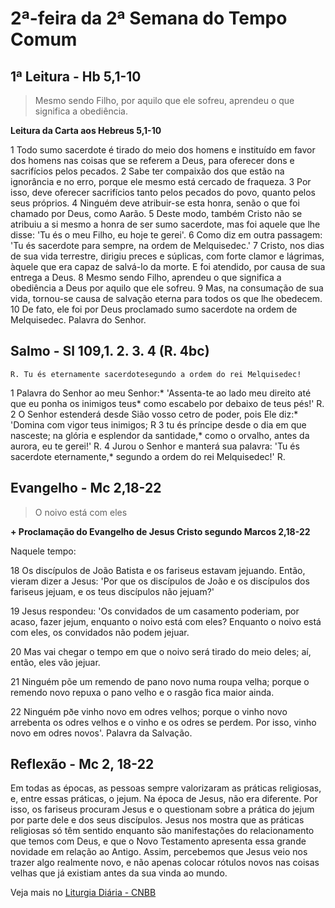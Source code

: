 # 2ª-feira da 2ª Semana do Tempo Comum

## 1ª Leitura - Hb 5,1-10

> Mesmo sendo Filho, por aquilo que ele sofreu, aprendeu o que significa a obediência.

**Leitura da Carta aos Hebreus 5,1-10**

1 Todo sumo sacerdote é tirado do meio dos homens     e instituído em favor dos homens     nas coisas que se referem a Deus,     para oferecer dons e sacrifícios pelos pecados.    2 Sabe ter compaixão     dos que estão na ignorância e no erro,     porque ele mesmo está cercado de fraqueza.    3 Por isso, deve oferecer sacrifícios     tanto pelos pecados do povo,     quanto pelos seus próprios.    4 Ninguém deve atribuir-se esta honra,     senão o que foi chamado por Deus, como Aarão.    5 Deste modo, também Cristo não se atribuiu a si mesmo     a honra de ser sumo sacerdote,     mas foi aquele que lhe disse:     'Tu és o meu Filho, eu hoje te gerei'.    6 Como diz em outra passagem:     'Tu és sacerdote para sempre, na ordem de Melquisedec.'    7 Cristo, nos dias de sua vida terrestre,     dirigiu preces e súplicas,     com forte clamor e lágrimas,     àquele que era capaz de salvá-lo da morte.     E foi atendido, por causa de sua entrega a Deus.    8 Mesmo sendo Filho,     aprendeu o que significa a obediência a Deus     por aquilo que ele sofreu.    9 Mas, na consumação de sua vida,     tornou-se causa de salvação eterna     para todos os que lhe obedecem.    10 De fato, ele foi por Deus proclamado sumo sacerdote     na ordem de Melquisedec.     Palavra do Senhor.

## Salmo - Sl 109,1. 2. 3. 4 (R. 4bc)

`R. Tu és eternamente sacerdotesegundo a ordem do rei Melquisedec!`

1 Palavra do Senhor ao meu Senhor:*     'Assenta-te ao lado meu direito     até que eu ponha os inimigos teus*     como escabelo por debaixo de teus pés!' R.    2 O Senhor estenderá desde Sião      vosso cetro de poder, pois Ele diz:*     'Domina com vigor teus inimigos; R    3 tu és príncipe desde o dia em que nasceste;      na glória e esplendor da santidade,*     como o orvalho, antes da aurora, eu te gerei!' R.    4 Jurou o Senhor e manterá sua palavra:     'Tu és sacerdote eternamente,*     segundo a ordem do rei Melquisedec!' R.

## Evangelho - Mc 2,18-22

> O noivo está com eles

**+ Proclamação do Evangelho de Jesus Cristo segundo Marcos 2,18-22**

Naquele tempo: 
18 Os discípulos de João Batista e os fariseus 
 estavam jejuando. 
 Então, vieram dizer a Jesus: 
 'Por que os discípulos de João 
 e os discípulos dos fariseus jejuam, 
 e os teus discípulos não jejuam?' 
19 Jesus respondeu: 
 'Os convidados de um casamento 
 poderiam, por acaso, fazer jejum, 
 enquanto o noivo está com eles? 
 Enquanto o noivo está com eles, 
 os convidados não podem jejuar. 
20 Mas vai chegar o tempo 
 em que o noivo será tirado do meio deles; 
 aí, então, eles vão jejuar. 
21 Ninguém põe um remendo de pano novo numa roupa velha; 
 porque o remendo novo repuxa o pano velho 
 e o rasgão fica maior ainda. 
22 Ninguém pðe vinho novo em odres velhos; 
 porque o vinho novo arrebenta os odres velhos 
 e o vinho e os odres se perdem. 
 Por isso, vinho novo em odres novos'. 
 Palavra da Salvação.

## Reflexão - Mc 2, 18-22

Em todas as épocas, as pessoas sempre valorizaram as práticas religiosas, e, entre essas práticas, o jejum. Na época de Jesus, não era diferente. Por isso, os fariseus procuram Jesus e o questionam sobre a prática do jejum por parte dele e dos seus discípulos. Jesus nos mostra que as práticas religiosas só têm sentido enquanto são manifestações do relacionamento que temos com Deus, e que o Novo Testamento apresenta essa grande novidade em relação ao Antigo. Assim, percebemos que Jesus veio nos trazer algo realmente novo, e não apenas colocar rótulos novos nas coisas velhas que já existiam antes da sua vinda ao mundo.

Veja mais no [Liturgia Diária - CNBB](http://liturgiadiaria.cnbb.org.br/app/user/user/UserView.php?ano=2017&mes=1&dia=16)